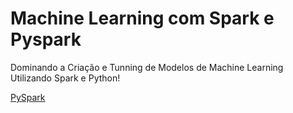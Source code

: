 # Machine Learning com Spark e Pyspark
Dominando a Criação e Tunning de Modelos de Machine Learning Utilizando Spark e Python!

[PySpark](pyspark.webp)
